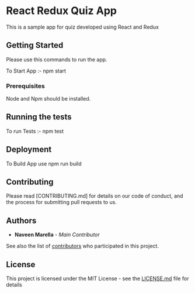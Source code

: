 # React Redux Quiz App

This is a sample app for quiz developed using React and Redux

## Getting Started

Please use this commands to run the app.

To Start App :-   npm start

### Prerequisites

Node and Npm should be installed.

## Running the tests

To run Tests :-   npm test

## Deployment

To Build App use npm run build

## Contributing

Please read [CONTRIBUTING.md] for details on our code of conduct, and the process for submitting pull requests to us.

## Authors

* **Naveen Marella** - *Main Contributor*

See also the list of [contributors](https://github.com/your/project/contributors) who participated in this project.

## License

This project is licensed under the MIT License - see the [LICENSE.md](LICENSE.md) file for details